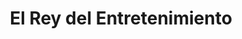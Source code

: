 ---
title: "El Rey del Entretenimiento"
url: /montevideo/el-rey-del-entretenimiento/
shop: deportes
---